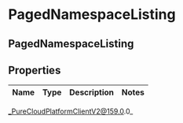 # PagedNamespaceListing

## PagedNamespaceListing

## Properties

|Name | Type | Description | Notes|
|------------ | ------------- | ------------- | -------------|



_PureCloudPlatformClientV2@159.0.0_

